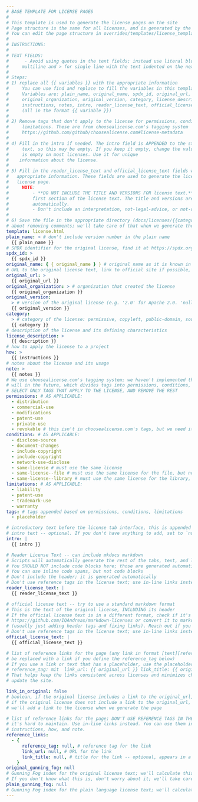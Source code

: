 ```yaml
---
# BASE TEMPLATE FOR LICENSE PAGES
#
# This template is used to generate the license pages on the site
# Page structure is the same for all licenses, and is generated by the scripts
# You can edit the page structure in overrides/templates/license_template.jinja
#
# INSTRUCTIONS:
#
# TEXT FIELDS:
#      - Avoid using quotes in the text fields; instead use literal blocks (| for
#     multiline and > for single line with the text indented on the next line)
#
# Steps:
# 1) replace all {{ variables }} with the appropriate information
#     You can use find and replace to fill the variables in this template
#     Variables are: plain_name, original_name, spdx_id, original_url,
#     original_organization, original_version, category, license_description,
#     instructions, notes, intro, reader_license_text, official_license_text
#     (all in the format {{ variable }})
#
# 2) Remove tags that don't apply to the license for permissions, conditions,
#     limitations. These are from choosealicense.com's tagging system
#     https://github.com/github/choosealicense.com#license-metadata
#
# 4) Fill in the intro if needed. The intro field is APPENDED to the standard intro
#     text, so this may be empty. If you keep it empty, change the value to `null`. It
#     is empty on most licenses. Use it for unique
#    information about the license.
#
# 5) Fill in the reader_license_text and official_license_text fields with the
#   appropriate information. These fields are used to generate the license tabs on the
#   license page.
#     NOTE:
#         - **DO NOT INCLUDE THE TITLE AND VERSIONS FOR license text.** Start with the
#         first section of the license text. The title and versions are generated
#         automatically.
#         - Don't include an interpretation, not-legal-advice, or not-official section; #           those are generated automatically.
#
# 6) Save the file in the appropriate directory (docs/licenses/{{category}}/{spdx-id}}/# index.md. Don't worry
# about removing comments; we'll take care of that when we generate the license page.
template: license.html
plain_name: > # don't include version number in the plain name
  {{ plain_name }}
# SPDX identifier for the original license, find it at https://spdx.org/licenses/
spdx_id: >
  {{ spdx_id }}
original_name: { { original_name } } # original name as it is known in the SPDX database
# URL to the original license text, link to official site if possible, otherwise link to the SPDX page
original_url: >
  {{ original_url }}
original_organization: > # organization that created the license
  {{ original_organization }}
original_version:
  > # version of the original license (e.g. '2.0' for Apache 2.0. 'null' if there is no versioning)
  {{ original_version }}
category:
  > # category of the license: permissive, copyleft, public-domain, source-available, proprietary
  {{ category }}
# description of the license and its defining characteristics
license_description: >
  {{ description }}
# how to apply the license to a project
how: >
  {{ instructions }}
# notes about the license and its usage
note: >
  {{ notes }}
# We use choosealicense.com's tagging system; we haven't implemented this yet, but we
# will in the future, which divides tags into permissions, conditions, and limitations
# SELECT ONLY TAGS THAT APPLY TO THE LICENSE, AND REMOVE THE REST
permissions: # AS APPLICABLE:
  - distribution
  - commercial-use
  - modifications
  - patent-use
  - private-use
  - revokable # this isn't in choosealicense.com's tags, but we need it because we have proprietary licenses
conditions: # AS APPLICABLE:
  - disclose-source
  - document-changes
  - include-copyright
  - include-copyright
  - network-use-disclose
  - same-license # must use the same license
  - same-license--file # must use the same license for the file, but not the project
  - same-license--library # must use the same license for the library, but not the project
limitations: # AS APPLICABLE:
  - liability
  - patent-use
  - trademark-use
  - warranty
tags: # tags appended based on permissions, conditions, limitations
  - placeholder

# introductory text before the license tab interface, this is appended to the standard
# intro text -- optional. If you don't have anything to add, set to `null`
intro: |
  {{ intro }}

# Reader License Text -- can include mkdocs markdown
# Scripts will automatically generate the rest of the tabs, text, and links
# You SHOULD NOT include code blocks here; those are generated automatically
# You can use inline code spans, but not code blocks
# Don't include the header; it is generated automatically
# Don't use reference tags in the license text; use in-line links instead
reader_license_text: |
  {{ reader_license_text }}

# official license text -- try to use a standard markdown format
# This is the text of the original license, INCLUDING its header
# If the official license text is in a different format, check if it's at
# https://github.com/IQAndreas/markdown-licenses or convert it to markdown by hand
# (usually just adding header tags and fixing links). Reach out if you need help.
# Don't use reference tags in the license text; use in-line links instead
official_license_text: |
  {{ official_license_text }}

# list of reference links for the page (any link in format [text][reference_tag] will
# be replaced with a link if you define the reference_tag below)
# If you use a link or text that has a placeholder, use the placeholder (e.g.
# reference_tag: mit  link_url: {{ original_url }} link_title: {{ original_name }}).
# That helps keep the links consistent across licenses and minimizes changes when we
# update the site.

link_in_original: false
# boolean, if the original license includes a link to the original_url, set to true
# if the original license does not include a link to the original_url, set to false;
# we'll add a link to the license when we generate the page

# list of reference links for the page; DON'T USE REFERENCE TAGS IN THE LICENSE TEXT --
# it's hard to maintain. Use in-line links instead. You can use them in the intro,
# instructions, how, and note.
reference_links:
  - {
      reference_tag: null, # reference tag for the link
      link_url: null, # URL for the link
      link_title: null, # title for the link -- optional, appears in a tooltip. We use the link text if you don't provide a title
    }
original_gunning_fog: null
# Gunning Fog index for the original license text; we'll calculate this when we generate the page
# If you don't know what this is, don't worry about it; we'll take care of it
plain_gunning_fog: null
# Gunning Fog index for the plain language license text; we'll calculate this when we generate the page
---
```

